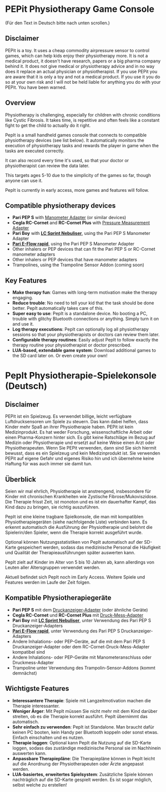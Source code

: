 # PEPit Physiotherapy Game Console

(Für den Text in Deutsch bitte nach unten scrollen.)

## Disclaimer

PEPit is a toy. It uses a cheap commodity airpressure sensor to control games, which can help kids enjoy their physiotherapy more. It is not a medical product, it doesn't have research, papers or a big pharma company behind it. It does not give medical or physiotherapy advice and in no way does it replace an actual physician or physiotherapist. If you use PEPit you are aware that it is only a toy and not a medical product. If you use it you do so at your own risk and I will not be held liable for anything you do with your PEPit. You have been warned.


## Overview

Physiotherapy is challenging, especially for children with chronic conditions like Cystic Fibrosis. It takes time, is repetitive and often feels like a constant fight to get the child to actually do it right.

PepIt is a small handheld games console that connects to compatible physiotherapy devices (see list below). It automatically monitors the execution of physiotherapy tasks and rewards the player in game when the tasks are executed correctly.

It can also record every time it's used, so that your doctor or physiotherapist can review the data later.

This targets ages 5-10 due to the simplicity of the games so far, though anyone can use it.

PepIt is currently in early access, more games and features will follow.

## Compatible physiotherapy devices

- **Pari PEP S** with [Manometer Adapter](https://www.pari.com/int/products/pari-pep-systems/) (or similar devices)
- **Cegla RC-Cornet** and **RC-Cornet Plus** with [Pressure Measurement Adapter](https://cegla.de/files/downloads/manuals/RC-Druck-Mess-Adapter-manual-de.pdf)
- **Pari Boy** with **[LC Sprint Nebuliser](https://www.pari.com/int/products/inhalation-devices-for-the-lungs/pari-boy-classic-int/)**, using the Pari PEP S Manometer Adapter
- **[Pari E-Flow rapid](https://www.pari.com/int/products/inhalation-devices-for-the-lungs/eflow-rapid-nebuliser-system/)**, using the Pari PEP S Manometer Adapter
- Other inhalers or PEP devices that can fit the Pari PEP S or RC-Cornet manometer adapters
- Other inhalers or PEP devices that have manometer adapters
- Trampolines, using the Trampoline Sensor Addon (coming soon)

## Key Features

- **Make therapy fun**: Games with long-term motivation make the therapy engaging.
- **Reduce trouble**: No need to tell your kid that the task should be done better. PepIt automatically takes care of this.
- **Super easy to use**: PepIt is a standalone device. No booting a PC, trouble with glitchy Bluetooth connections or anything. Simply turn it on and use it.
- **Log therapy executions**: PepIt can optionally log all physiotherapy sessions so that your physiotherapists or doctors can review them later.
- **Configurable therapy routines**: Easily adjust PepIt to follow exactly the therapy routine your physiotherapist or doctor prescribed.
- **LUA-based, extendable game system**: Download additional games to the SD card later on. Or even create your own!

# PepIt Physiotherapie-Spielekonsole (Deutsch)


## Disclaimer

PEPit ist ein Spielzeug. Es verwendet billige, leicht verfügbare Luftdrucksensoren um Spiele zu steuern. Das kann dabei helfen, dass Kinder mehr Spaß an ihrer Physiotherapie haben. PEPit ist kein Medizinprodukt. Es hat weder Forschung, wissenschaftliche Arbeit oder einen Pharma-Konzern hinter sich. Es gibt keine Ratschläge im Bezug auf Medizin oder Physiotherapie und ersetzt auf keine Weise einen Arzt oder Physiotherapeuten. Wenn Sie PEPit verwenden, dann sind Sie sich hiermit bewusst, dass es ein Spielzeug und kein Medizinprodukt ist. Sie verwenden PEPit auf eigene Gefahr und eigenes Risiko hin und ich übernehme keine Haftung für was auch immer sie damit tun.

## Überblick

Seien wir mal ehrlich, Physiotherapie ist anstrengend, insbesondere für Kinder mit chronischen Krankheiten wie Zystische Fibrose/Mukoviszidose. Die Therapie frisst Zeit, ist monoton und es ist ein dauerhafter Kampf, das Kind dazu zu bringen, sie richtig auszuführen.

PepIt ist eine kleine tragbare Spielkonsole, die man mit kompatiblen Physiotherapiegeräten (siehe nachfolgende Liste) verbinden kann. Es erkennt automatisch die Ausführung der Physiotherapie und belohnt die Spielerin/den Spieler, wenn die Therapie korrekt ausgeführt wurde.

Optional können Nutzungsstatistiken von PepIt automatisch auf der SD-Karte gespeichert werden, sodass das medizinische Personal die Häufigkeit und Qualität der Therapieausführungen später auswerten kann.

PepIt zielt auf Kinder im Alter von 5 bis 10 Jahren ab, kann allerdings von Leuten aller Altersgruppen verwendet werden.

Aktuell befindet sich PepIt noch im Early Access. Weitere Spiele und Features werden im Laufe der Zeit folgen.

## Kompatible Physiotherapiegeräte

- **Pari PEP S** mit dem [Druckanzeiger-Adapter](https://www.pari.com/de/produkte/pari-pep-systeme/) (oder ähnliche Geräte)
- **Cegla RC-Cornet** und **RC-Cornet Plus** mit [Druck-Mess-Adapter](https://cegla.de/files/downloads/manuals/RC-Druck-Mess-Adapter-manual-de.pdf)
- **Pari Boy** mit **[LC Sprint Nebuliser](https://www.pari.com/int/products/inhalation-devices-for-the-lungs/pari-boy-classic-int/)**, unter Verwendung des Pari PEP S Druckanzeiger-Adapters
- **[Pari E-Flow rapid](https://www.pari.com/int/products/inhalation-devices-for-the-lungs/eflow-rapid-nebuliser-system/)**, unter Verwendung des Pari PEP S Druckanzeiger-Adapters
- Andere Inhalations- oder PEP-Geräte, auf die mit dem Pari PEP S Druckanzeiger-Adapter oder dem RC-Cornet-Druck-Mess-Adapter kompatibel sind
- Andere Inhalations- oder PEP-Geräte mit Manometeranschluss oder Druckmess-Adapter
- Trampoline unter Verwendung des Trampolin-Sensor-Addons (kommt demnächst)

## Wichtigste Features

- **Interessantere Therapie**: Spiele mit Langzeitmotivation machen die Therapie interessanter.
- **Weniger Ärger**: Mit PepIt müssen Sie nicht mehr mit dem Kind darüber streiten, ob es die Therapie korrekt ausführt. PepIt übernimmt das automatisch.
- **Sehr einfach zu verwenden**: PepIt ist Standalone. Man braucht dafür keinen PC booten, kein Handy per Bluetooth koppeln oder sonst etwas. Einfach einschalten und es nutzen.
- **Therapie loggen**: Optional kann PepIt die Nutzung auf die SD-Karte loggen, sodass das zuständige medizinische Personal sie im Nachhinein auswerten kann.
- **Anpassbare Therapiepläne**: Die Therapiepläne können in PepIt leicht auf die Anordnung der Physiotherapeuten oder Ärzte angepasst werden.
- **LUA-basiertes, erweitertes Spielsystem**: Zusätzliche Spiele können nachträglich auf die SD-Karte gespielt werden. Es ist sogar möglich, selbst welche zu erstellen!

